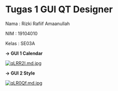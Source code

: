 # Tugas 1 GUI QT Designer

Nama  : Rizki Rafiif Amaanullah

NIM   : 19104010

Kelas : SE03A



**-> GUI 1 Calendar**

[![qLRR2I.md.jpg](https://iili.io/qLRR2I.md.jpg)](https://freeimage.host/i/qLRR2I)


**-> GUI 2 Style**

[![qLR0Qf.md.jpg](https://iili.io/qLR0Qf.md.jpg)](https://freeimage.host/i/qLR0Qf)
